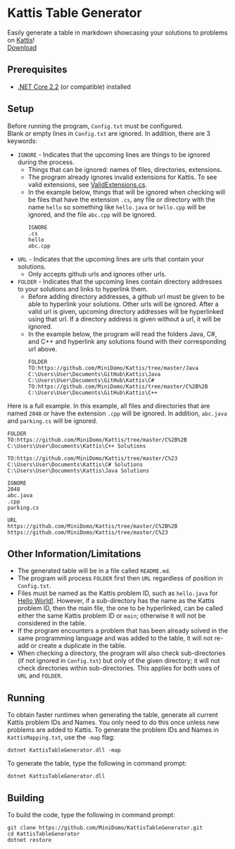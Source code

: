 # Kattis Table Generator
Easily generate a table in markdown showcasing your solutions to problems on [Kattis](https://open.kattis.com/)!  
[Download](https://github.com/MiniDomo/KattisTableGenerator/releases/download/v2.1.0/KattisTableGenerator-2.1.0.zip)

## Prerequisites
- [.NET Core 2.2](https://dotnet.microsoft.com/download) (or compatible) installed

## Setup
Before running the program, `Config.txt` must be configured.  
Blank or empty lines in `Config.txt` are ignored. In addition, there are 3 keywords:  
- `IGNORE` - Indicates that the upcoming lines are things to be ignored during the process.
  - Things that can be ignored: names of files, directories, extensions.
  - The program already ignores invalid extensions for Kattis. To see valid extensions, see [ValidExtensions.cs](https://github.com/MiniDomo/KattisTableGenerator/blob/master/static/ValidExtensions.cs).
  - In the example below, things that will be ignored when checking will be files that have the extension `.cs`, any file or directory with the name `hello` so something like `hello.java` or `hello.cpp` will be ignored, and the file `abc.cpp` will be ignored.
    ```
    IGNORE
    .cs
    hello
    abc.cpp
    ```
- `URL` - Indicates that the upcoming lines are urls that contain your solutions.
  - Only accepts github urls and ignores other urls.
- `FOLDER` - Indicates that the upcoming lines contain directory addresses to your solutions and links to hyperlink them.
  - Before adding directory addresses, a github url must be given to be able to hyperlink your solutions. Other urls will be ignored. After a valid url is given, upcoming directory addresses will be hyperlinked using that url. If a directory address is given without a url, it will be ignored.
  - In the example below, the program will read the folders Java, C#, and C++ and hyperlink any solutions found with their corresponding url above.
    ```
    FOLDER
    TO:https://github.com/MiniDomo/Kattis/tree/master/Java
    C:\Users\User\Documents\GitHub\Kattis\Java
    C:\Users\User\Documents\GitHub\Kattis\C#
    TO:https://github.com/MiniDomo/Kattis/tree/master/C%2B%2B
    C:\Users\User\Documents\GitHub\Kattis\C++
    ```
Here is a full example. In this example, all files and directories that are named `2048` or have the extension `.cpp` will be ignored. In addition, `abc.java` and `parking.cs` will be ignored.
```
FOLDER
TO:https://github.com/MiniDomo/Kattis/tree/master/C%2B%2B
C:\Users\User\Documents\Kattis\C++ Solutions

TO:https://github.com/MiniDomo/Kattis/tree/master/C%23
C:\Users\User\Documents\Kattis\C# Solutions
C:\Users\User\Documents\Kattis\Java Solutions

IGNORE
2048
abc.java
.cpp
parking.cs

URL
https://github.com/MiniDomo/Kattis/tree/master/C%2B%2B
https://github.com/MiniDomo/Kattis/tree/master/C%23
```

## Other Information/Limitations
- The generated table will be in a file called `README.md`.
- The program will process `FOLDER` first then `URL` regardless of position in `Config.txt`.
- Files must be named as the Kattis problem ID, such as `hello.java` for [Hello World!](https://open.kattis.com/problems/hello). However, if a sub-directory has the name as the Kattis problem ID, then the main file, the one to be hyperlinked, can be called either the same Kattis problem ID or `main`; otherwise it will not be considered in the table.
- If the program encounters a problem that has been already solved in the same programming language and was added to the table, it will not re-add or create a duplicate in the table.
- When checking a directory, the program will also check sub-directories (if not ignored in `Config.txt`) but only of the given directory; it will not check directories within sub-directories. This applies for both uses of `URL` and `FOLDER`.  

## Running
To obtain faster runtimes when generating the table, generate all current Kattis problem IDs and Names. You only need to do this once unless new problems are added to Kattis. To generate the problem IDs and Names in `KattisMapping.txt`, use the `-map` flag:
```shell
dotnet KattisTableGenerator.dll -map
```
To generate the table, type the following in command prompt:
```shell
dotnet KattisTableGenerator.dll
```

## Building
To build the code, type the following in command prompt:
```shell
git clone https://github.com/MiniDomo/KattisTableGenerator.git
cd KattisTableGenerator
dotnet restore
```